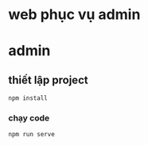 # web phục vụ admin

# admin

## thiết lập project

```
npm install
```

### chạy code

```
npm run serve
```
